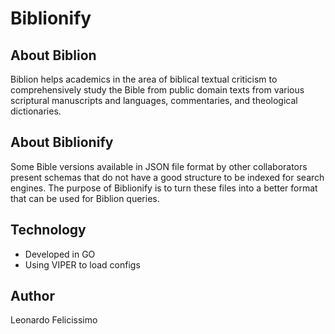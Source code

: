 # Biblionify #

## About Biblion ##
Biblion helps academics in the area of biblical textual criticism to comprehensively study the Bible from public domain texts from various scriptural manuscripts and languages, commentaries, and theological dictionaries.

## About Biblionify ##
Some Bible versions available in JSON file format by other collaborators present schemas that do not have a good structure to be indexed for search engines. The purpose of Biblionify is to turn these files into a better format that can be used for Biblion queries.

## Technology ##
- Developed in GO
- Using VIPER to load configs

## Author ##
Leonardo Felicissimo
